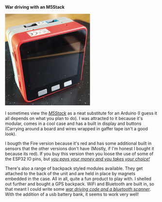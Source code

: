 __War driving with an M5Stack__

![](/pictures/M5stack.png "You would have thought I could have cleaned the crud off the screen before taking the picture, but no!")

I sometimes view the [_M5Stack_](https://m5stack.com/ "You can buy them in the UK from several sources") as a neat substitute for an 
Arduino (I guess it all depends on what you plan to do). I was attracted to it because it's modular, comes in a cool case and has a built 
in display and buttons (Carrying around a board and wires wrapped in gaffer tape isn't a good look). 

I bougth the Fire version because it's red and has some additional built in sensors that the other versions don't 
have (Mostly, if I'm honest I bought it because its red). If you buy this version then you loose the use of some of the ESP32 IO pins, 
but [_you pays your money and you takes your choice!_](https://www.macmillandictionary.com/dictionary/british/you-pays-your-money-and-you-takes-your-chance-choice "And 
you thought I was just using bad grammer")

There's also a range of backpack styled modules available. They get attached to the back of the unit and are held in place by magnets 
embedded in the case. All in all, quite a fun product to play with. I shelled out further and bought a GPS backpack. WiFi and Bluetooth 
are built in, so that meant I could write some [_war driving code and a bluetooth 
scanner_](https://github.com/wicked-rainman/M5Stack-Fire "WiFi and Bluetooth scanning"). With the addition of a  usb battery bank, 
it seems to work very well!
